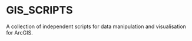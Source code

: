 # GIS_SCRIPTS
A collection of independent scripts for data manipulation and visualisation for ArcGIS.
